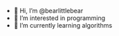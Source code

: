 - 👋 Hi, I’m @bearlittlebear
- 👀 I’m interested in programming
- 🌱 I’m currently learning algorithms

<!---
bearlittlebear/bearlittlebear is a ✨ special ✨ repository because its `README.md` (this file) appears on your GitHub profile.
You can click the Preview link to take a look at your changes.
--->
